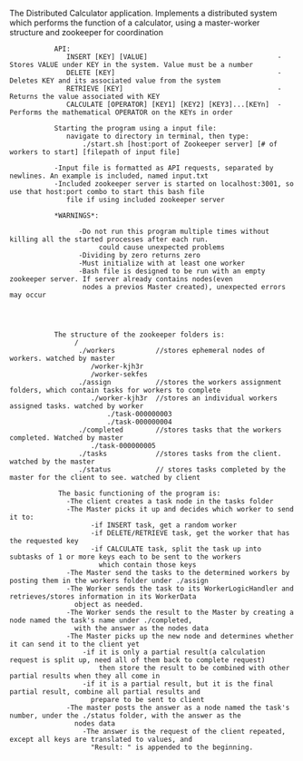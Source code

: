 The Distributed Calculator application. Implements a distributed system which performs the function of a calculator, 
          using a master-worker structure and zookeeper for coordination
                
               API:
                  INSERT [KEY] [VALUE]                                - Stores VALUE under KEY in the system. Value must be a number
                  DELETE [KEY]                                        - Deletes KEY and its associated value from the system
                  RETRIEVE [KEY]                                      - Returns the value associated with KEY
                  CALCULATE [OPERATOR] [KEY1] [KEY2] [KEY3]...[KEYn]  - Performs the mathematical OPERATOR on the KEYs in order
                  
               Starting the program using a input file:
                  navigate to directory in terminal, then type:
                      ./start.sh [host:port of Zookeeper server] [# of workers to start] [filepath of input file]
                      
               -Input file is formatted as API requests, separated by newlines. An example is included, named input.txt
               -Included zookeeper server is started on localhost:3001, so use that host:port combo to start this bash file
                  file if using included zookeeper server
               
               *WARNINGS*:
               
                     -Do not run this program multiple times without killing all the started processes after each run.
                          could cause unexpected problems
                     -Dividing by zero returns zero
                     -Must initialize with at least one worker
                     -Bash file is designed to be run with an empty zookeeper server. If server already contains nodes(even
                      nodes a previos Master created), unexpected errors may occur

               
               
               
               The structure of the zookeeper folders is:
                    /
                     ./workers          //stores ephemeral nodes of workers. watched by master
                        /worker-kjh3r
                        /worker-sekfes
                     ./assign           //stores the workers assignment folders, which contain tasks for workers to complete
                        ./worker-kjh3r  //stores an individual workers assigned tasks. watched by worker
                            ./task-000000003
                            ./task-000000004
                     ./completed        //stores tasks that the workers completed. Watched by master
                        ./task-000000005
                     ./tasks            //stores tasks from the client. watched by the master
                     ./status           // stores tasks completed by the master for the client to see. watched by client
                     
                The basic functioning of the program is:
                  -The client creates a task node in the tasks folder
                  -The Master picks it up and decides which worker to send it to:
                        -if INSERT task, get a random worker
                        -if DELETE/RETRIEVE task, get the worker that has the requested key
                        -if CALCULATE task, split the task up into subtasks of 1 or more keys each to be sent to the workers 
                          which contain those keys
                  -The Master send the tasks to the determined workers by posting them in the workers folder under ./assign
                  -The Worker sends the task to its WorkerLogicHandler and retrieves/stores information in its WorkerData
                    object as needed.
                  -The Worker sends the result to the Master by creating a node named the task's name under ./completed, 
                    with the answer as the nodes data
                  -The Master picks up the new node and determines whether it can send it to the client yet
                      -if it is only a partial result(a calculation request is split up, need all of them back to complete request)
                          then store the result to be combined with other partial results when they all come in
                      -if it is a partial result, but it is the final partial result, combine all partial results and
                        prepare to be sent to client
                  -The master posts the answer as a node named the task's number, under the ./status folder, with the answer as the
                    nodes data
                      -The answer is the request of the client repeated, except all keys are translated to values, and 
                        "Result: " is appended to the beginning.
                  
